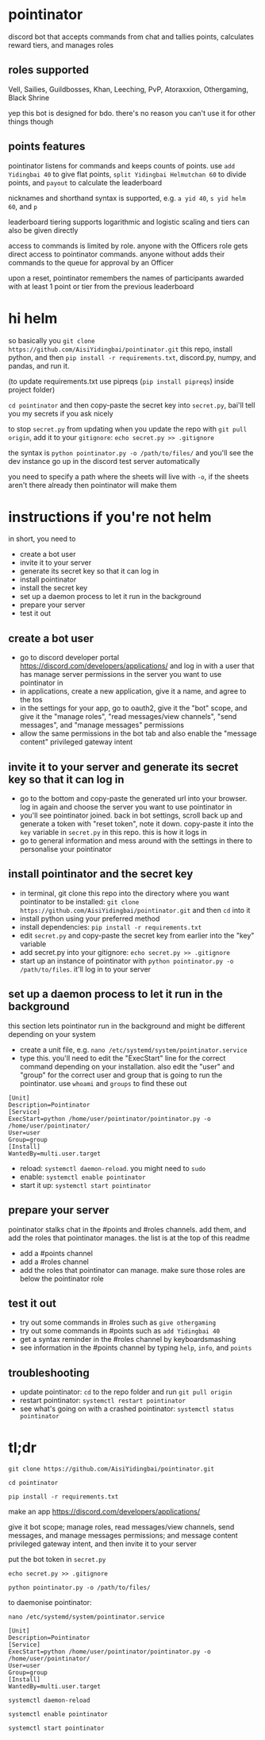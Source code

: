 # pointinator
discord bot that accepts commands from chat and tallies points, calculates reward tiers, and manages roles

## roles supported
Vell, Sailies, Guildbosses, Khan, Leeching, PvP, Atoraxxion, Othergaming, Black Shrine

yep this bot is designed for bdo. there's no reason you can't use it for other things though

## points features
pointinator listens for commands and keeps counts of points. use `add Yidingbai 40` to give flat points, `split Yidingbai Helmutchan 60` to divide points, and `payout` to calculate the leaderboard

nicknames and shorthand syntax is supported, e.g. `a yid 40`, `s yid helm 60`, and `p`

leaderboard tiering supports logarithmic and logistic scaling and tiers can also be given directly

access to commands is limited by role. anyone with the Officers role gets direct access to pointinator commands. anyone without adds their commands to the queue for approval by an Officer

upon a reset, pointinator remembers the names of participants awarded with at least 1 point or tier from the previous leaderboard

# hi helm
so basically you `git clone https://github.com/AisiYidingbai/pointinator.git` this repo, install python, and then `pip install -r requirements.txt`, discord.py, numpy, and pandas, and run it.

(to update requirements.txt use pipreqs (`pip install pipreqs`) inside project folder)

`cd pointinator` and then copy-paste the secret key into `secret.py`, bai'll tell you my secrets if you ask nicely

to stop `secret.py` from updating when you update the repo with `git pull origin`, add it to your `gitignore`: `echo secret.py >> .gitignore`

the syntax is `python pointinator.py -o /path/to/files/` and you'll see the dev instance go up in the discord test server automatically

you need to specify a path where the sheets will live with `-o`, if the sheets aren't there already then pointinator will make them

# instructions if you're not helm
in short, you need to
* create a bot user
* invite it to your server
* generate its secret key so that it can log in
* install pointinator
* install the secret key
* set up a daemon process to let it run in the background
* prepare your server
* test it out

## create a bot user
* go to discord developer portal https://discord.com/developers/applications/ and log in with a user that has manage server permissions in the server you want to use pointinator in
* in applications, create a new application, give it a name, and agree to the tos
* in the settings for your app, go to oauth2, give it the "bot" scope, and give it the "manage roles", "read messages/view channels", "send messages", and "manage messages" permissions
* allow the same permissions in the bot tab and also enable the "message content" privileged gateway intent

## invite it to your server and generate its secret key so that it can log in
* go to the bottom and copy-paste the generated url into your browser. log in again and choose the server you want to use pointinator in
* you'll see pointinator joined. back in bot settings, scroll back up and generate a token with "reset token", note it down. copy-paste it into the `key` variable in `secret.py` in this repo. this is how it logs in
* go to general information and mess around with the settings in there to personalise your pointinator

## install pointinator and the secret key
* in terminal, git clone this repo into the directory where you want pointinator to be installed: `git clone https://github.com/AisiYidingbai/pointinator.git` and then `cd` into it
* install python using your preferred method
* install dependencies: `pip install -r requirements.txt`
* edit `secret.py` and copy-paste the secret key from earlier into the "key" variable
* add secret.py into your gitignore: `echo secret.py >> .gitignore`
* start up an instance of pointinator with `python pointinator.py -o /path/to/files`. it'll log in to your server

## set up a daemon process to let it run in the background
this section lets pointinator run in the background and might be different depending on your system
* create a unit file, e.g. `nano /etc/systemd/system/pointinator.service`
* type this. you'll need to edit the "ExecStart" line for the correct command depending on your installation. also edit the "user" and "group" for the correct user and group that is going to run the pointinator. use `whoami` and `groups` to find these out
```
[Unit]
Description=Pointinator
[Service]
ExecStart=python /home/user/pointinator/pointinator.py -o /home/user/pointinator/
User=user
Group=group
[Install]
WantedBy=multi.user.target
```
* reload: `systemctl daemon-reload`. you might need to `sudo`
* enable: `systemctl enable pointinator`
* start it up: `systemctl start pointinator`

## prepare your server
pointinator stalks chat in the #points and #roles channels. add them, and add the roles that pointinator manages. the list is at the top of this readme
* add a #points channel
* add a #roles channel
* add the roles that pointinator can manage. make sure those roles are below the pointinator role

## test it out
* try out some commands in #roles such as `give othergaming`
* try out some commands in #points such as `add Yidingbai 40`
* get a syntax reminder in the #roles channel by keyboardsmashing
* see information in the #points channel by typing `help`, `info`, and `points`

## troubleshooting
* update pointinator: `cd` to the repo folder and run `git pull origin`
* restart pointinator: `systemctl restart pointinator`
* see what's going on with a crashed pointinator: `systemctl status pointinator`

# tl;dr
```
git clone https://github.com/AisiYidingbai/pointinator.git
```
```
cd pointinator
````
```
pip install -r requirements.txt
```
make an app https://discord.com/developers/applications/

give it bot scope; manage roles, read messages/view channels, send messages, and manage messages permissions; and message content privileged gateway intent, and then invite it to your server

put the bot token in `secret.py`

```
echo secret.py >> .gitignore
```

```
python pointinator.py -o /path/to/files/
```

to daemonise pointinator:
```
nano /etc/systemd/system/pointinator.service
```
```
[Unit]
Description=Pointinator
[Service]
ExecStart=python /home/user/pointinator/pointinator.py -o /home/user/pointinator/
User=user
Group=group
[Install]
WantedBy=multi.user.target
```
```
systemctl daemon-reload
```
```
systemctl enable pointinator
```
```
systemctl start pointinator
```
